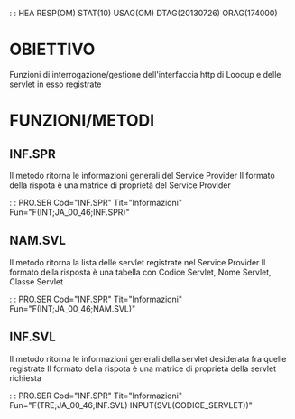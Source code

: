  :  : HEA RESP(OM) STAT(10) USAG(OM) DTAG(20130726) ORAG(174000)

# OBIETTIVO

Funzioni di interrogazione/gestione dell'interfaccia http di Loocup e delle servlet in esso registrate

# FUNZIONI/METODI

##  INF.SPR

Il metodo ritorna le informazioni generali del Service Provider
Il formato della rispota è una matrice di proprietà del Service Provider

 :  : PRO.SER Cod="INF.SPR" Tit="Informazioni" Fun="F(INT;JA_00_46;INF.SPR)"

##  NAM.SVL

Il metodo ritorna la lista delle servlet registrate nel Service Provider
Il formato della risposta è una tabella con Codice Servlet, Nome Servlet, Classe Servlet

 :  : PRO.SER Cod="INF.SPR" Tit="Informazioni" Fun="F(INT;JA_00_46;NAM.SVL)"

##  INF.SVL

Il metodo ritorna le informazioni generali della servlet desiderata fra quelle registrate
Il formato della rispota è una matrice di proprietà della servlet richiesta

 :  : PRO.SER Cod="INF.SPR" Tit="Informazioni" Fun="F(TRE;JA_00_46;INF.SVL) INPUT(SVL(CODICE_SERVLET))"
